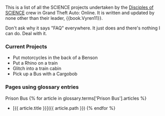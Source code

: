 This is a list of all the SCIENCE projects undertaken by the [Disciples of SCIENCE](https://socialclub.rockstargames.com/crew/disciples_of_science) crew in Grand Theft Auto: Online. It is written and updated by none other than their leader, {{book.Vyren11}}. 

Don't ask why it says "FAQ" everywhere. It just does and there's nothing I can do. Deal with it. 

### Current Projects
* Put motorcycles in the back of a Benson
* Put a Rhino on a train
* Glitch into a train cabin
* Pick up a Bus with a Cargobob

### Pages using glossary entries
Prison Bus
{% for article in glossary.terms['Prison Bus'].articles %}
* [{{ article.title }}]({{ article.path }})
{% endfor %}